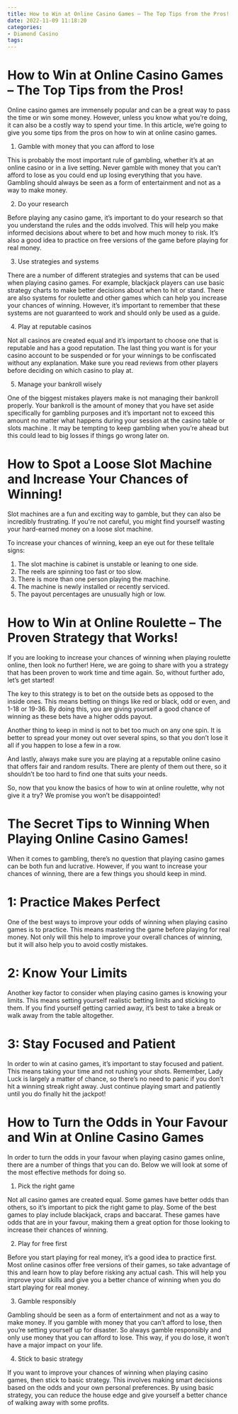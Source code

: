 ```yaml
---
title: How to Win at Online Casino Games – The Top Tips from the Pros!
date: 2022-11-09 11:18:20
categories:
- Diamond Casino
tags:
---
```



#  How to Win at Online Casino Games – The Top Tips from the Pros!

Online casino games are immensely popular and can be a great way to pass the time or win some money. However, unless you know what you’re doing, it can also be a costly way to spend your time. In this article, we’re going to give you some tips from the pros on how to win at online casino games.

1. Gamble with money that you can afford to lose

This is probably the most important rule of gambling, whether it’s at an online casino or in a live setting. Never gamble with money that you can’t afford to lose as you could end up losing everything that you have. Gambling should always be seen as a form of entertainment and not as a way to make money.

2. Do your research

Before playing any casino game, it’s important to do your research so that you understand the rules and the odds involved. This will help you make informed decisions about where to bet and how much money to risk. It’s also a good idea to practice on free versions of the game before playing for real money.

3. Use strategies and systems

There are a number of different strategies and systems that can be used when playing casino games. For example, blackjack players can use basic strategy charts to make better decisions about when to hit or stand. There are also systems for roulette and other games which can help you increase your chances of winning. However, it’s important to remember that these systems are not guaranteed to work and should only be used as a guide.

4. Play at reputable casinos

Not all casinos are created equal and it’s important to choose one that is reputable and has a good reputation. The last thing you want is for your casino account to be suspended or for your winnings to be confiscated without any explanation. Make sure you read reviews from other players before deciding on which casino to play at.

5. Manage your bankroll wisely

One of the biggest mistakes players make is not managing their bankroll properly. Your bankroll is the amount of money that you have set aside specifically for gambling purposes and it’s important not to exceed this amount no matter what happens during your session at the casino table or slots machine . It may be tempting to keep gambling when you’re ahead but this could lead to big losses if things go wrong later on.

#  How to Spot a Loose Slot Machine and Increase Your Chances of Winning!

Slot machines are a fun and exciting way to gamble, but they can also be incredibly frustrating. If you're not careful, you might find yourself wasting your hard-earned money on a loose slot machine.

To increase your chances of winning, keep an eye out for these telltale signs:

1. The slot machine is cabinet is unstable or leaning to one side.
2. The reels are spinning too fast or too slow.
3. There is more than one person playing the machine.
4. The machine is newly installed or recently serviced.
5. The payout percentages are unusually high or low.

#  How to Win at Online Roulette – The Proven Strategy that Works!

If you are looking to increase your chances of winning when playing roulette online, then look no further! Here, we are going to share with you a strategy that has been proven to work time and time again. So, without further ado, let’s get started!

The key to this strategy is to bet on the outside bets as opposed to the inside ones. This means betting on things like red or black, odd or even, and 1-18 or 19-36. By doing this, you are giving yourself a good chance of winning as these bets have a higher odds payout.

Another thing to keep in mind is not to bet too much on any one spin. It is better to spread your money out over several spins, so that you don’t lose it all if you happen to lose a few in a row.

And lastly, always make sure you are playing at a reputable online casino that offers fair and random results. There are plenty of them out there, so it shouldn’t be too hard to find one that suits your needs.

So, now that you know the basics of how to win at online roulette, why not give it a try? We promise you won’t be disappointed!

#  The Secret Tips to Winning When Playing Online Casino Games!

When it comes to gambling, there’s no question that playing casino games can be both fun and lucrative. However, if you want to increase your chances of winning, there are a few things you should keep in mind.

# 1: Practice Makes Perfect

One of the best ways to improve your odds of winning when playing casino games is to practice. This means mastering the game before playing for real money. Not only will this help to improve your overall chances of winning, but it will also help you to avoid costly mistakes.

# 2: Know Your Limits

Another key factor to consider when playing casino games is knowing your limits. This means setting yourself realistic betting limits and sticking to them. If you find yourself getting carried away, it’s best to take a break or walk away from the table altogether.

# 3: Stay Focused and Patient

In order to win at casino games, it’s important to stay focused and patient. This means taking your time and not rushing your shots. Remember, Lady Luck is largely a matter of chance, so there’s no need to panic if you don’t hit a winning streak right away. Just continue playing smart and patiently until you do finally hit the jackpot!

#  How to Turn the Odds in Your Favour and Win at Online Casino Games

In order to turn the odds in your favour when playing casino games online, there are a number of things that you can do. Below we will look at some of the most effective methods for doing so.

1. Pick the right game

Not all casino games are created equal. Some games have better odds than others, so it’s important to pick the right game to play. Some of the best games to play include blackjack, craps and baccarat. These games have odds that are in your favour, making them a great option for those looking to increase their chances of winning.

2. Play for free first

Before you start playing for real money, it’s a good idea to practice first. Most online casinos offer free versions of their games, so take advantage of this and learn how to play before risking any actual cash. This will help you improve your skills and give you a better chance of winning when you do start playing for real money.

3. Gamble responsibly

Gambling should be seen as a form of entertainment and not as a way to make money. If you gamble with money that you can’t afford to lose, then you’re setting yourself up for disaster. So always gamble responsibly and only use money that you can afford to lose. This way, if you do lose, it won’t have a major impact on your life.

4. Stick to basic strategy

If you want to improve your chances of winning when playing casino games, then stick to basic strategy. This involves making smart decisions based on the odds and your own personal preferences. By using basic strategy, you can reduce the house edge and give yourself a better chance of walking away with some profits.